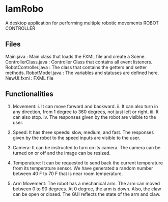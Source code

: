 # IamRobo
A desktop application for performing multiple robotic movements
                        ROBOT CONTROLLER

Files
------------------------------------------------------------------------
Main.java			: Main class that loads the FXML file and create a Scene.
ControllerClass.java	: Controller Class that contains all event listeners.
RobotController.java	: The class that contains the getters and setter methods.
RobotModel.java		: The variables and statuses are defined here.
NewUI.fxml			: FXML file

Functionalities
------------------------------------------------------------------------

1. Movement: 
 	i. It can move forward and backward. 
  	ii. It can also turn in any direction, from 1 degree to 360 degrees, not just left or right.
  	iii. It can also stop.
  	iv. The responses given by the robot are visible to the user.

2. Speed:
It has three speeds: slow, medium, and fast.  The responses given by the robot to the speed inputs are visible to the user.

3. Camera:
It can be instructed to turn on its camera.  The camera can be turned on or off and the image can be resized.

4. Temperature:
It can be requested to send back the current temperature from its temperature sensor. We have generated a random number between 40 F to 70 F that is near room temperature.

5. Arm Movement: 
The robot has a mechanical arm.  The arm can moved between 0 to 90 degrees. At 0 degree, the arm is down. Also, the claw can be open or closed. The GUI reflects the state of the arm and claw.  



